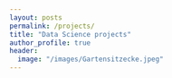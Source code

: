 ```yaml
---
layout: posts
permalink: /projects/
title: "Data Science projects"
author_profile: true
header:
  image: "/images/Gartensitzecke.jpeg"
---
```




